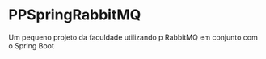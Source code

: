 # PPSpringRabbitMQ
Um pequeno projeto da faculdade utilizando p RabbitMQ em conjunto com o Spring Boot
